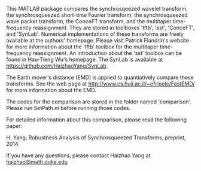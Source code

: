 This MATLAB package compares the synchrosqeezed wavelet transform, the synchrosqueezed short-time Fourier transform, the synchrosqueezed wave packet transform, the ConceFT transform, and the multitaper time-frequency reassignment. They are stored in toolboxes 'tftb', 'sst', 'ConceFT', and 'SynLab'. Numerical implementations of these transforms are freely available at the authors' homepage. Please visit Patrick Flandrin's website for more information about the 'tftb' toolbox for the multitaper time-frequency reassignment. An introduction about the 'sst' toolbox can be found in Hau-Tieng Wu's homepage. The SynLab is available at https://github.com/HaizhaoYang/SynLab.

The Earth mover's distance (EMD) is applied to quantiatively compare these transforms. See the web page at 
http://www.cs.huji.ac.il/~ofirpele/FastEMD/ for more information about the EMD.

The codes for the comparison are stored in the folder named 'comparison'. Please run SetPath.m before running those codes.

For detailed information about this comparison, please read the following paper:

H. Yang, Robustness Analysis of Synchrosqueezed Transforms, preprint, 2014.

If you have any questions, please contact
Haizhao Yang at haizhao@math.duke.edu